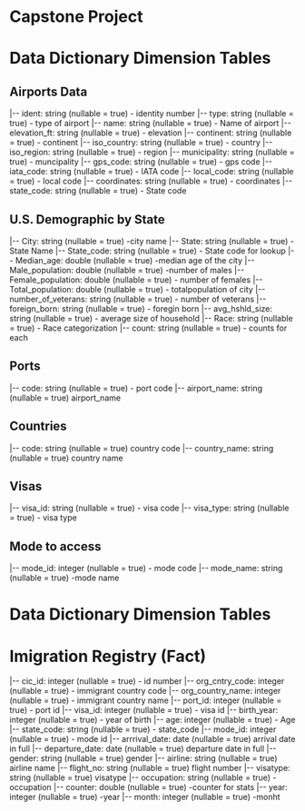 
# Capstone Project

# **Data Dictionary Dimension Tables**
## Airports Data
 |-- ident: string (nullable = true) - identity number
 |-- type: string (nullable = true) - type of airport
 |-- name: string (nullable = true) - Name of airport
 |-- elevation_ft: string (nullable = true) - elevation
 |-- continent: string (nullable = true) - continent
 |-- iso_country: string (nullable = true) - country
 |-- iso_region: string (nullable = true) - region
 |-- municipality: string (nullable = true) - muncipality
 |-- gps_code: string (nullable = true) - gps code
 |-- iata_code: string (nullable = true) - IATA code
 |-- local_code: string (nullable = true) - local code
 |-- coordinates: string (nullable = true)  - coordinates
 |-- state_code: string (nullable = true)  - State code
 
## U.S. Demographic by State
|-- City: string (nullable = true) -city name
 |-- State: string (nullable = true) - State Name
 |-- State_code: string (nullable = true) - State code for lookup
 |-- Median_age: double (nullable = true) -median age of the city
 |-- Male_population: double (nullable = true) -number of males
 |-- Female_population: double (nullable = true) - number of females 
 |-- Total_population: double (nullable = true) - totalpopulation of city
 |-- number_of_veterans: string (nullable = true) - number of veterans
 |-- foreign_born: string (nullable = true) - foregin born
 |-- avg_hshld_size: string (nullable = true) - average size of household
 |-- Race: string (nullable = true) - Race categorization
 |-- count: string (nullable = true)  - counts for each 
 
## Ports
|-- code: string (nullable = true) - port code
 |-- airport_name: string (nullable = true) airport_name

## Countries
|-- code: string (nullable = true) country code
 |-- country_name: string (nullable = true) country name
 

## Visas
 |-- visa_id: string (nullable = true) - visa code
 |-- visa_type: string (nullable = true) - visa type
 
## Mode to access
 |-- mode_id: integer (nullable = true) - mode code
 |-- mode_name: string (nullable = true) -mode name

# **Data Dictionary Dimension Tables**
# Imigration Registry (Fact)
  |-- cic_id: integer (nullable = true) - id number
 |-- org_cntry_code: integer (nullable = true) - immigrant country code
 |-- org_country_name: integer (nullable = true) - immigrant country name
 |-- port_id: integer (nullable = true) - port id
 |-- visa_id: integer (nullable = true) - visa id
 |-- birth_year: integer (nullable = true) - year of birth
 |-- age: integer (nullable = true) - Age
 |-- state_code: string (nullable = true) - state_code
 |-- mode_id: integer (nullable = true) - mode id
 |-- arrrival_date: date (nullable = true) arrival date in full
 |-- departure_date: date (nullable = true) departure date in full
 |-- gender: string (nullable = true) gender
 |-- airline: string (nullable = true) airline name
 |-- flight_no: string (nullable = true) flight number
 |-- visatype: string (nullable = true) visatype
 |-- occupation: string (nullable = true) -occupation
 |-- counter: double (nullable = true) -counter for stats
 |-- year: integer (nullable = true) -year
 |-- month: integer (nullable = true) -monht